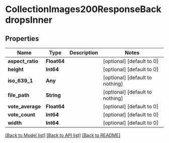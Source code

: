 # CollectionImages200ResponseBackdropsInner


## Properties
Name | Type | Description | Notes
------------ | ------------- | ------------- | -------------
**aspect_ratio** | **Float64** |  | [optional] [default to 0]
**height** | **Int64** |  | [optional] [default to 0]
**iso_639_1** | **Any** |  | [optional] [default to nothing]
**file_path** | **String** |  | [optional] [default to nothing]
**vote_average** | **Float64** |  | [optional] [default to 0]
**vote_count** | **Int64** |  | [optional] [default to 0]
**width** | **Int64** |  | [optional] [default to 0]


[[Back to Model list]](../README.md#models) [[Back to API list]](../README.md#api-endpoints) [[Back to README]](../README.md)



